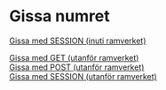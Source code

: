 Gissa numret
===========================

[Gissa med SESSION (inuti ramverket)](gissa/session)

[Gissa med GET (utanför ramverket)](guess/index-get.php)  
[Gissa med POST (utanför ramverket)](guess/index-post.php)  
[Gissa med SESSION (utanför ramverket)](guess/index-session.php)
